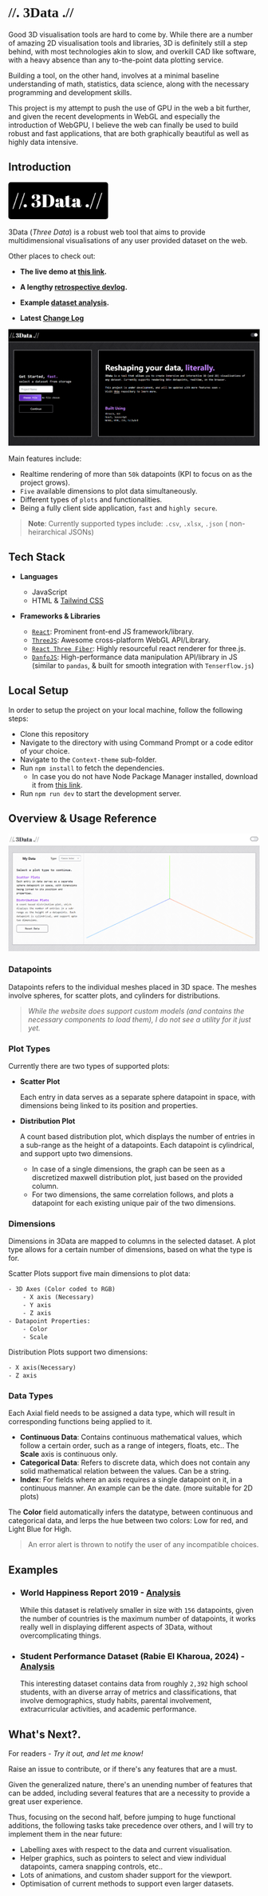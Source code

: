 # <span style = "font-weight: bold; font-family: Tahoma;"> //. 3Data .// </span>

Good 3D visualisation tools are hard to come by. While there are a number of amazing 2D visualisation tools and libraries, 3D is definitely still a step behind, with most technologies akin to slow, and overkill CAD like software, with a heavy absence than any to-the-point data plotting service.

Building a tool, on the other hand, involves at a minimal baseline understanding of math, statistics, data science, along with the necessary programming and development skills.

This project is my attempt to push the use of GPU in the web a bit further, and given the recent developments in WebGL and especially the introduction of WebGPU, I believe the web can finally be used to build robust and fast applications, that are both graphically beautiful as well as highly data intensive.

## Introduction

<img src="./images/logo.png" style="width: 200px; border-radius:5px">


3Data (*Three Data*) is a robust web tool that aims to provide multidimensional visualisations of any user provided dataset on the web.

Other places to check out:

- **The live demo at [this link](https://3data.netlify.app/).**

- **A lengthy [retrospective devlog](./README_long.md).**

- **Example [dataset analysis](./examples.md).**

- **Latest [Change Log](./README_v1.1.md)**

<img src="./images/01.png">

Main features include:
- Realtime rendering of more than `50k` datapoints (KPI to focus on as the project grows).
- `Five` available dimensions to plot data simultaneously.
- Different types of `plots` and functionalities.
- Being a fully client side application, `fast` and `highly secure`. 

> **Note**: Currently supported types include: `.csv`, `.xlsx`, `.json` ( non-heirarchical JSONs)

## Tech Stack

- **Languages**
    - JavaScript 
    - HTML & [Tailwind CSS](https://tailwindcss.com/)

- **Frameworks & Libraries**
    - [`React`](https://react.dev/): Prominent front-end JS framework/library.
    - [`ThreeJS`](https://threejs.org/): Awesome cross-platform WebGL API/Library.
    - [`React Three Fiber`](https://r3f.docs.pmnd.rs/getting-started/introduction): Highly resourceful react renderer for three.js.
    - [`DanfoJS`](https://danfo.jsdata.org/): High-performance data manipulation API/library in JS (similar to `pandas`, & built for smooth integration with `Tenserflow.js`)

## Local Setup
In order to setup the project on your local machine, follow the following steps:
- Clone this repository
- Navigate to the directory with using Command Prompt or a code editor of your choice.
- Navigate to the `Context-theme` sub-folder.
- Run `npm install` to fetch the dependencies.
    - In case you do not have Node Package Manager installed, download it from [this link](https://nodejs.org/en/download/prebuilt-installer).
- Run `npm run dev` to start the development server.

## Overview & Usage Reference

<img src="./images/02.png">

### Datapoints 
Datapoints refers to the individual meshes placed in 3D space. The meshes involve spheres, for scatter plots, and cylinders for distributions. 
> *While the website does support custom models (and contains the necessary components to load them), I do not see a utility for it just yet.*

### Plot Types
Currently there are two types of supported plots:

- **Scatter Plot**
    
    Each entry in data serves as a separate sphere datapoint in space, with dimensions being linked to its position and properties.

- **Distribution Plot**

    A count based distribution plot, which displays the number of entries in a sub-range as the height of a datapoints. Each datapoint is cylindrical, and support upto two dimensions.

    - In case of a single dimensions, the graph can be seen as a discretized maxwell distribution plot, just based on the provided column.
    - For two dimensions, the same correlation follows, and plots a datapoint for each existing unique pair of the two dimensions.

### Dimensions

Dimensions in 3Data are mapped to columns in the selected dataset. A plot type allows for a certain number of dimensions, based on what the type is for.

Scatter Plots support five main dimensions to plot data:
```
- 3D Axes (Color coded to RGB)
    - X axis (Necessary)
    - Y axis
    - Z axis
- Datapoint Properties:
    - Color
    - Scale
```
Distribution Plots support two dimensions:
```
- X axis(Necessary)
- Z axis
```

### Data Types

Each Axial field needs to be assigned a data type, which will result in corresponding functions being applied to it.

- **Continuous Data**: Contains continuous mathematical values, which follow a certain order, such as a range of integers, floats, etc.. The **Scale** axis is continuous only.
- **Categorical Data**: Refers to discrete data, which does not contain any solid mathematical relation between the values. Can be a string.
- **Index**: For fields where an axis requires a single datapoint on it, in a continuous manner. An example can be the date. (more suitable for 2D plots)

The **Color** field automatically infers the datatype, between continuous and categorical data, and lerps the hue between two colors: Low for red, and Light Blue for High.

> An error alert is thrown to notify the user of any incompatible choices.

## Examples

- ### World Happiness Report 2019 - [Analysis](./examples.md#world-happiness-report-2019)
    
    While this dataset is relatively smaller in size with `156` datapoints, given the number of countries is the maximum number of datapoints, it works really well in displaying different aspects of 3Data, without overcomplicating things.
    

- ### Student Performance Dataset (Rabie El Kharoua, 2024) - [Analysis]() 

    This interesting dataset contains data from roughly `2,392` high school students, with an diverse array of metrics and classifications, that involve demographics, study habits, parental involvement, extracurricular activities, and academic performance.

## What's Next?. 

For readers - *Try it out, and let me know!*

Raise an issue to contribute, or if there's any features that are a must.

Given the generalized nature, there's an unending number of features that can be added, including several features that are a necessity to provide a great user experience.

Thus, focusing on the second half, before jumping to huge functional additions, the following tasks take precedence over others, and I will try to implement them in the near future:
- Labelling axes with respect to the data and current visualisation.
- Helper graphics, such as pointers to select and view individual datapoints, camera snapping controls, etc..
- Lots of animations, and custom shader support for the viewport.
- Optimisation of current methods to support even larger datasets.